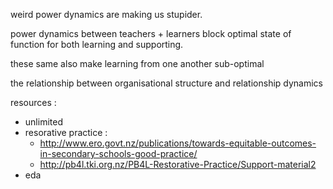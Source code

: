 
weird power dynamics are making us stupider.

power dynamics between teachers + learners block optimal state of function for both learning and supporting.

these same also make learning from one another sub-optimal


the relationship between organisational structure and relationship dynamics


resources : 

- unlimited
- resorative practice : 
  - http://www.ero.govt.nz/publications/towards-equitable-outcomes-in-secondary-schools-good-practice/
  - http://pb4l.tki.org.nz/PB4L-Restorative-Practice/Support-material2 
- eda

